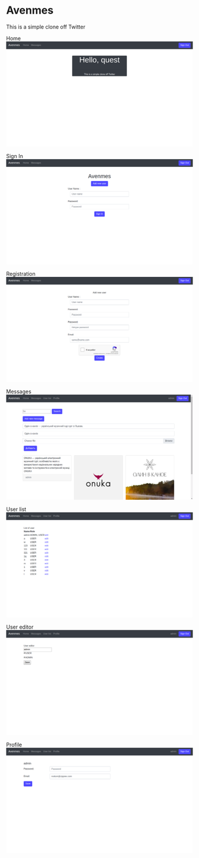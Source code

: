 # Avenmes
This is a simple clone off Twitter

Home
![Home](image/1.png)

Sign In
![Sign In](image/2.png)

Registration
![Registration](image/3.png)

Messages
![Home](image/4.png)

User list
![Sign In](image/5.png)

User editor
![Registration](image/6.png)

Profile
![Registration](image/7.png)
